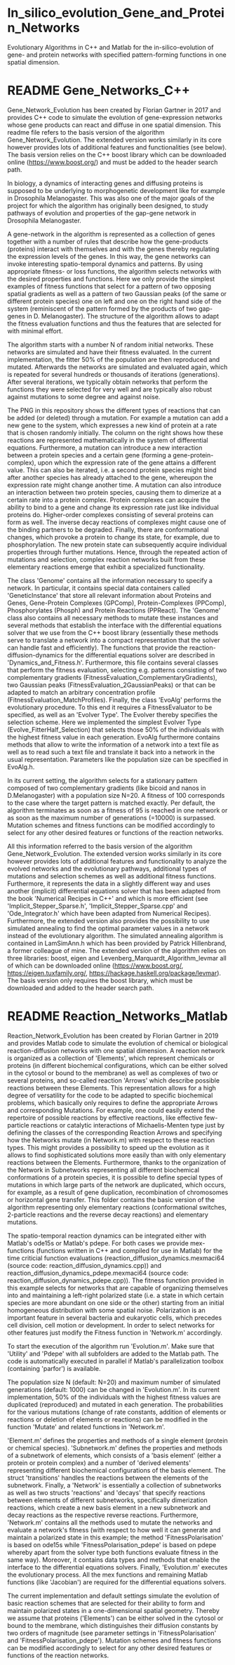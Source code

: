 # In_silico_evolution_Gene_and_Protein_Networks
Evolutionary Algorithms in C++ and Matlab for the in-silico-evolution of gene- and protein networks with specified pattern-forming functions in one spatial dimension. 


# README Gene_Networks_C++

Gene_Network_Evolution has been created by Florian Gartner in 2017 and provides C++ code to simulate the evolution of gene-expression networks whose gene products can react and diffuse in one spatial dimension.
This readme file refers to the basis version of the algorithm Gene_Network_Evolution. The extended version works similarly in its core however provides lots of additional features and functionalities (see below). The basis version relies on the C++ boost library which can be downloaded online (https://www.boost.org/) and must be added to the header search path.

In biology, a dynamics of interacting genes and diffusing proteins is supposed to be underlying to morphogenetic development like for example in Drosophila Melanogaster. This was also one of the major goals of the project for which the algorithm has originally been designed, to study pathways of evolution and properties of the gap-gene network in Drosophila Melanogaster. 

A gene-network in the algorithm is represented as a collection of genes together with a number of rules that describe how the gene-products (proteins) interact with themselves and with the genes thereby regulating the expression levels of the genes. In this way, the gene networks can invoke interesting spatio-temporal dynamics and patterns. By using appropriate fitness- or loss functions, the algorithm selects networks with the desired properties and functions. Here we only provide the simplest examples of fitness functions that select for a pattern of two opposing spatial gradients as well as a pattern of two Gaussian peaks (of the same or different protein species) one on left and one on the right hand side of the system (reminiscent of the pattern formed by the products of two gap-genes in D. Melanogaster). The structure of the algorithm allows to adapt the fitness evaluation functions and thus the features that are selected for with minimal effort. 

The algorithm starts with a number N of random initial networks. These networks are simulated and have their fitness evaluated. In the current implementation, the fitter 50% of the population are then reproduced and mutated. Afterwards the networks are simulated and evaluated again, which is repeated for several hundreds or thousands of iterations (generations). After several iterations, we typically obtain networks that perform the functions they were selected for very well and are typically also robust against mutations to some degree and against noise. 

The PNG in this repository shows the different types of reactions that can be added (or deleted) through a mutation. For example a mutation can add a new gene to the system, which expresses a new kind of protein at a rate that is chosen randomly initially. The column on the right shows how these reactions are represented mathematically in the system of differential equations. Furthermore, a mutation can introduce a new interaction between a protein species and a certain gene (forming a gene-protein-complex), upon which the expression rate of the gene attains a different value. This can also be iterated, i.e. a second protein species might bind after another species has already attached to the gene, whereupon the expression rate might change another time. A mutation can also introduce an interaction between two protein species, causing them to dimerize at a certain rate into a protein complex. Protein complexes can acquire the ability to bind to a gene and change its expression rate just like individual proteins do. Higher-order complexes consisting of several proteins can form as well. The inverse decay reactions of complexes might cause one of the binding partners to be degraded. Finally, there are conformational changes, which provoke a protein to change its state, for example, due to phosphorylation. The new protein state can subsequently acquire individual properties through further mutations. Hence, through the repeated action of mutations and selection, complex reaction networks built from these elementary reactions emerge that exhibit a specialized functionality.  

The class 'Genome' contains all the information necessary to specify a network. In particular, it contains special data containers called 'GeneticInstance' that store all relevant information about Proteins and Genes, Gene-Protein Complexes (GPComp), Protein-Complexes (PPComp), Phosphorylates (Phosph) and Protein Reactions (PPReact). The 'Genome' class also contains all necessary methods to mutate these instances and several methods that establish the interface with the differential equations solver that we use from the C++ boost library (essentially these methods serve to translate a network into a compact representation that the solver can handle fast and efficiently). The functions that provide the reaction-diffusion-dynamics for the differential equations solver are described in 'Dynamics_and_Fitness.h'. Furthermore, this file contains several classes that perform the fitness evaluation, selecting e.g. patterns consisting of two complementary gradients (FitnessEvaluation_ComplementaryGradients), two Gaussian peaks (FitnessEvaluation_2GaussianPeaks) or that can be adapted to match an arbitrary concentration profile (FitnessEvaluation_MatchProfiles). Finally, the class 'EvoAlg' performs the evolutionary procedure. To this end it requires a FitnessEvaluator to be specified, as well as an 'Evolver Type'. The Evolver thereby specifies the selection scheme. Here we implemented the simplest Evolver Type (Evolve_FitterHalf_Selection) that selects those 50% of the individuals with the highest fitness value in each generation. EvoAlg furthermore contains methods that allow to write the information of a network into a text file as well as to read such a text file and translate it back into a network in the usual representation. Parameters like the population size can be specified in EvoAlg.h.  

In its current setting, the algorithm selects for a stationary pattern composed of two complementary gradients (like bicoid and nanos in D.Melanogaster) with a population size N=20. A fitness of 100 corresponds to the case where the target pattern is matched exactly. Per default, the algorithm terminates as soon as a fitness of 95 is reached in one network or as soon as the maximum number of generations (=10000) is surpassed. Mutation schemes and fitness functions can be modified accordingly to select for any other desired features or functions of the reaction networks.

All this information referred to the basis version of the algorithm Gene_Network_Evolution. The extended version works similarly in its core however provides lots of additional features and functionality to analyze the evolved networks and the evolutionary pathways, additional types of mutations and selection schemes as well as additional fitness functions. Furthermore, it represents the data in a slightly different way and uses another (implicit) differential equations solver that has been adapted from the book 'Numerical Recipes in C++' and which is more efficient (see 'Implicit_Stepper_Sparse.h', 'Implicit_Stepper_Sparse.cpp' and 'Ode_Integrator.h' which have been adapted from Numerical Recipes). Furthermore, the extended version also provides the possibility to use simulated annealing to find the optimal parameter values in a network instead of the evolutionary algorithm. The simulated annealing algorithm is contained in LamSimAnn.h which has been provided by Patrick Hillenbrand, a former colleague of mine.
The extended version of the algorithm relies on three libraries: boost, eigen and Levenberg_Marquardt_Algorithm_levmar all of which can be downloaded online (https://www.boost.org/, https://eigen.tuxfamily.org/, https://hackage.haskell.org/package/levmar). The basis version only requires the boost library, which must be downloaded and added to the header search path.



# README Reaction_Networks_Matlab

Reaction_Network_Evolution has been created by Florian Gartner in 2019 and provides Matlab code to simulate the evolution of chemical or biological reaction-diffusion networks with one spatial dimension. A reaction network is organized as a collection of 'Elements', which represent chemicals or proteins (in different biochemical configurations, which can be either solved in the cytosol or bound to the membrane) as well as complexes of two or several proteins, and so-called reaction 'Arrows' which describe possible reactions between these Elements. This representation allows for a high degree of versatility for the code to be adapted to specific biochemical problems, which basically only requires to define the appropriate Arrows and corresponding Mutations. For example, one could easily extend the repertoire of possible reactions by effective reactions, like effective few-particle reactions or catalytic interactions of Michaelis-Menten type just by defining the classes of the corresponding Reaction Arrows and specifying how the Networks mutate (in Network.m) with respect to these reaction types. This might provides a possibility to speed up the evolution as it allows to find sophisticated solutions more easily than with only elementary reactions between the Elements. Furthermore, thanks to the organization of the Network in Subnetworks representing all different biochemical conformations of a protein species, it is possible to define special types of mutations in which large parts of the network are duplicated, which occurs, for example, as a result of gene duplication, recombination of chromosomes or horizontal gene transfer. This folder contains the basic version of the algorithm representing only elementary reactions (conformational switches, 2-particle reactions and the reverse decay reactions) and elementary mutations. 

The spatio-temporal reaction dynamics can be integrated either with Matlab's ode15s or Matlab's pdepe. For both cases we provide mex-functions (functions written in C++ and compiled for use in Matlab) for the time criticial function evaluations (reaction_diffusion_dynamics.mexmaci64 (source code: reaction_diffusion_dynamics.cpp)) and reaction_diffusion_dynamics_pdepe.mexmaci64 (source code: reaction_diffusion_dynamics_pdepe.cpp)). The fitness function provided in this example selects for networks that are capable of organizing themselves into and maintaining a left-right polarized state (i.e. a state in which certain species are more abundant on one side or the other) starting from an initial homogeneous distribution with some spatial noise. Polarization is an important feature in several bacteria and eukaryotic cells, which precedes cell division, cell motion or development. In order to select networks for other features just modify the Fitness function in 'Network.m' accordingly. 

To start the execution of the algorithm run 'Evolution.m'. Make sure that 'Utility' and 'Pdepe' with all subfolders are added to the Matlab path. The code is automatically executed in parallel if Matlab's parallelization toolbox (containing 'parfor') is available.

The population size N (default: N=20) and maximum number of simulated generations (default: 1000) can be changed in 'Evolution.m'. In its current implementation, 50% of the individuals with the highest fitness values are duplicated (reproduced) and mutated in each generation. The probabilities for the various mutations (change of rate constants, addition of elements or reactions or deletion of elements or reactions) can be modified in the function 'Mutate' and related functions in 'Network.m'.

'Element.m' defines the properties and methods of a single element (protein or chemical species). 'Subnetwork.m' defines the properties and methods of a subnetwork of elements, which consists of a 'basis element' (either a protein or protein complex) and a number of 'derived elements' representing different biochemical configurations of the basis element. The struct 'transitions' handles the reactions between the elements of the subnetwork. Finally, a 'Network' is essentially a collection of subnetworks as well as two structs 'reactions' and 'decays' that specify reactions between elements of different subnetworks, specifically dimerization reactions, which create a new basis element in a new subnetwork and decay reactions as the respective reverse reactions. Furthermore, 'Network.m' contains all the methods used to mutate the networks and evaluate a network's fitness (with respect to how well it can generate and maintain a polarized state in this example; the method 'FitnessPolarisation' is based on ode15s while 'FitnessPolarisation_pdepe' is based on pdepe whereby apart from the solver type both functions evaluate fitness in the same way). Moreover, it contains data types and methods that enable the interface to the differential equations solvers.
Finally, 'Evolution.m' executes the evolutionary process. All the mex functions and remaining Matlab functions (like 'Jacobian') are required for the differential equations solvers.
 
The current implementation and default settings simulate the evolution of basic reaction schemes that are selected for their ability to form and maintain polarized states in a one-dimensional spatial geometry. Thereby we assume that proteins ('Elements') can be either solved in the cytosol or bound to the membrane, which distinguishes their diffusion constants by two orders of magnitude (see parameter settings in 'FitnessPolarisation' and 'FitnessPolarisation_pdepe'). Mutation schemes and fitness functions can be modified accordingly to select for any other desired features or functions of the reaction networks.
